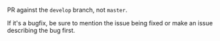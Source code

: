 PR against the `develop` branch, not `master`.

If it's a bugfix, be sure to mention the issue being fixed or make an issue
describing the bug first.
